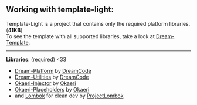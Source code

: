 Working with template-light:
-----
Template-Light is a project that contains only the required platform libraries. (<b>41KB</b>) <br>
To see the template with all supported libraries, take a look at [Dream-Template](https://github.com/DreamPoland/dream-template).

------

**Libraries**: (required) <33
- [Dream-Platform](https://github.com/DreamPoland/dream-platform) by [DreamCode](https://github.com/DreamPoland)
- [Dream-Utilities](https://github.com/DreamPoland/dream-utilities) by [DreamCode](https://github.com/DreamPoland)
- [Okaeri-Injector](https://github.com/OkaeriPoland/okaeri-injector) by [Okaeri](https://github.com/OkaeriPoland)
- [Okaeri-Placeholders](https://github.com/OkaeriPoland/okaeri-placeholders) by [Okaeri](https://github.com/OkaeriPoland)
- and [Lombok](https://github.com/projectlombok/lombok) for clean dev by [ProjectLombok](https://github.com/projectlombok)
